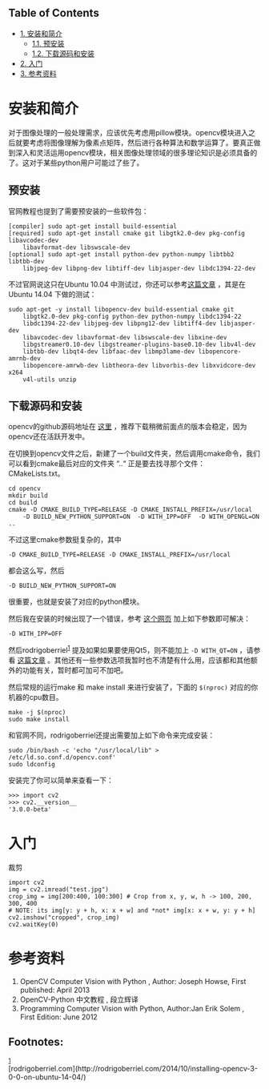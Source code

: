 <nav id="table-of-contents">
<h2>Table of Contents</h2>
<div id="text-table-of-contents">
<ul>
<li><a href="#orgheadline3">1. 安装和简介</a>
<ul>
<li><a href="#orgheadline1">1.1. 预安装</a></li>
<li><a href="#orgheadline2">1.2. 下载源码和安装</a></li>
</ul>
</li>
<li><a href="#orgheadline4">2. 入门</a></li>
<li><a href="#orgheadline5">3. 参考资料</a></li>
</ul>
</div>
</nav>


# 安装和简介<a id="orgheadline3"></a>

对于图像处理的一般处理需求，应该优先考虑用pillow模块。opencv模块进入之后就要考虑将图像理解为像素点矩阵，然后进行各种算法和数学运算了。要真正做到深入和灵活运用opencv模块，相关图像处理领域的很多理论知识是必须具备的了。这对于某些python用户可能过了些了。

## 预安装<a id="orgheadline1"></a>

官网教程也提到了需要预安装的一些软件包：

    [compiler] sudo apt-get install build-essential
    [required] sudo apt-get install cmake git libgtk2.0-dev pkg-config libavcodec-dev 
        libavformat-dev libswscale-dev
    [optional] sudo apt-get install python-dev python-numpy libtbb2 libtbb-dev 
        libjpeg-dev libpng-dev libtiff-dev libjasper-dev libdc1394-22-dev

不过官网说这只在Ubuntu 10.04 中测试过，你还可以参考[这篇文章](http://rodrigoberriel.com/2014/10/installing-opencv-3-0-0-on-ubuntu-14-04/) ，其是在Ubuntu 14.04 下做的测试：

    sudo apt-get -y install libopencv-dev build-essential cmake git 
        libgtk2.0-dev pkg-config python-dev python-numpy libdc1394-22 
        libdc1394-22-dev libjpeg-dev libpng12-dev libtiff4-dev libjasper-dev
        libavcodec-dev libavformat-dev libswscale-dev libxine-dev
        libgstreamer0.10-dev libgstreamer-plugins-base0.10-dev libv4l-dev 
        libtbb-dev libqt4-dev libfaac-dev libmp3lame-dev libopencore-amrnb-dev 
        libopencore-amrwb-dev libtheora-dev libvorbis-dev libxvidcore-dev x264 
        v4l-utils unzip

## 下载源码和安装<a id="orgheadline2"></a>

opencv的github源码地址在 [这里](https://github.com/Itseez/opencv) ，推荐下载稍微前面点的版本会稳定，因为opencv还在活跃开发中。

在切换到opencv文件之后，新建了一个build文件夹，然后调用cmake命令，我们可以看到cmake最后对应的文件夹 “..“ 正是要去找寻那个文件：CMakeLists.txt。

    cd opencv
    mkdir build
    cd build
    cmake -D CMAKE_BUILD_TYPE=RELEASE -D CMAKE_INSTALL_PREFIX=/usr/local 
        -D BUILD_NEW_PYTHON_SUPPORT=ON  -D WITH_IPP=OFF  -D WITH_OPENGL=ON ..

不过这里cmake参数挺复杂的，其中

    -D CMAKE_BUILD_TYPE=RELEASE -D CMAKE_INSTALL_PREFIX=/usr/local

都会这么写，然后

    -D BUILD_NEW_PYTHON_SUPPORT=ON

很重要，也就是安装了对应的python模块。

然后我在安装的时候出现了一个错误，参考 [这个网页](http://answers.opencv.org/question/37115/opencv-249-make-error/) 加上如下参数即可解决：

    -D WITH_IPP=OFF

然后rodrigoberriel<sup><a id="fnr.1" class="footref" href="#fn.1">1</a></sup> 提及如果如果要使用Qt5，则不能加上 `-D WITH_QT=ON` ，请参看 [这篇文章](http://rodrigoberriel.com/2014/11/using-opencv-3-qt-creator-3-2-qt-5-3/) 。其他还有一些参数选项我暂时也不清楚有什么用，应该都和其他额外的功能有关，暂时都可加可不加吧。

然后常规的运行make 和 make install 来进行安装了，下面的 `$(nproc)` 对应的你机器的cpu数目。

    make -j $(nproc)
    sudo make install

和官网不同，rodrigoberriel还提出需要加上如下命令来完成安装：

    sudo /bin/bash -c 'echo "/usr/local/lib" > /etc/ld.so.conf.d/opencv.conf'
    sudo ldconfig

安装完了你可以简单来查看一下：

    >>> import cv2
    >>> cv2.__version__
    '3.0.0-beta'

# 入门<a id="orgheadline4"></a>

裁剪

    import cv2
    img = cv2.imread("test.jpg")
    crop_img = img[200:400, 100:300] # Crop from x, y, w, h -> 100, 200, 300, 400
    # NOTE: its img[y: y + h, x: x + w] and *not* img[x: x + w, y: y + h]
    cv2.imshow("cropped", crop_img)
    cv2.waitKey(0)

# 参考资料<a id="orgheadline5"></a>

1.  OpenCV Computer Vision with Python , Author: Joseph Howse, First published: April 2013
2.  OpenCV-Python 中文教程 , 段立辉译
3.  Programming Computer Vision with Python, Author:Jan Erik Solem , First Edition: June 2012

<div id="footnotes">
<h2 class="footnotes">Footnotes: </h2>
<div id="text-footnotes">

<div class="footdef"><sup><a id="fn.1" class="footnum" href="#fnr.1">1</a></sup> <div class="footpara">[rodrigoberriel.com](http://rodrigoberriel.com/2014/10/installing-opencv-3-0-0-on-ubuntu-14-04/)</div></div>


</div>
</div>